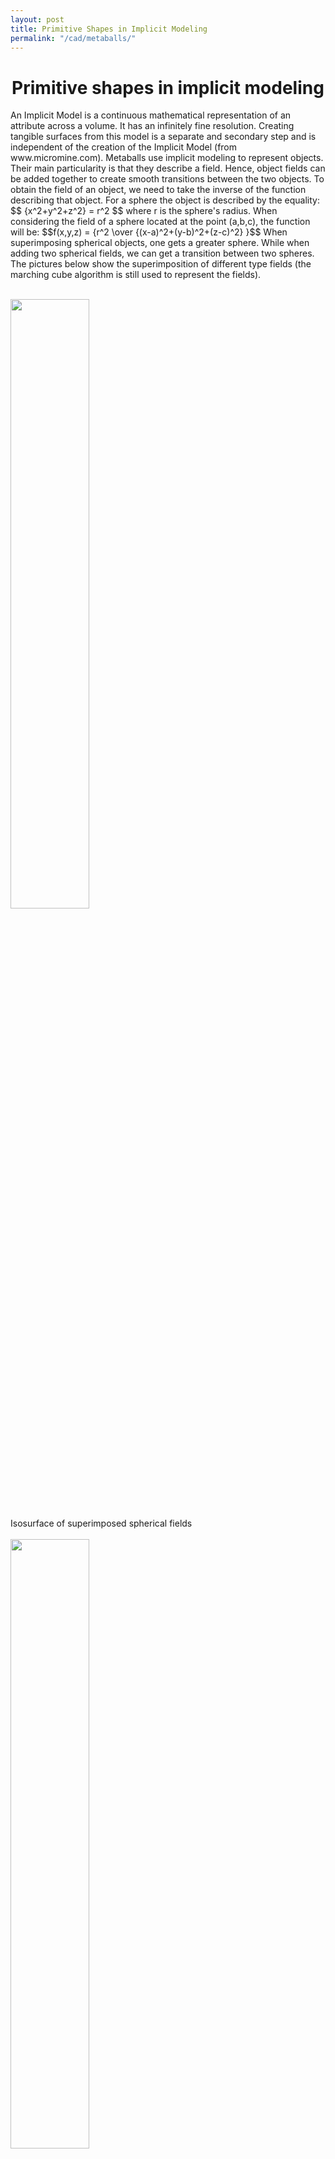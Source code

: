 ```yaml
---
layout: post
title: Primitive Shapes in Implicit Modeling 
permalink: "/cad/metaballs/"
---
```

  <div class="w3-row ">
      <h1 style="text-align:center">Primitive shapes in implicit modeling </h1>
        <p class = "justify">
        An Implicit Model is a continuous mathematical representation of an attribute across a volume.  It has an infinitely fine resolution. Creating tangible surfaces from this model is a separate and secondary step and is independent of the creation of the Implicit Model (from www.micromine.com).
        Metaballs use implicit modeling to represent objects.  Their main particularity is that they describe a field. Hence, object fields can be added together to create smooth transitions between the two objects. To obtain the field of an object, we need to take the inverse of the function describing that object. For a sphere the object is described by the equality: 
        $$ {x^2+y^2+z^2} = r^2 $$
        where r is the sphere's radius. When considering the field of a sphere located at the point (a,b,c), the function will be:
        $$f(x,y,z) = {r^2  \over {(x-a)^2+(y-b)^2+(z-c)^2}  }$$
        When superimposing spherical objects, one gets a greater sphere. While when adding two spherical fields, we can get a transition between two spheres.  The pictures below show the superimposition of different type fields (the marching cube algorithm is still used to represent the fields).  
        </p>
        <br>
        <div class="w3-main w3-center" >
            <img src="/portfolio/assets/img/merged-spheres.PNG" width="50%" height="50%">
            <figcaption>Isosurface of superimposed spherical fields</figcaption>
        </div>
        <br>
        <div class="w3-main w3-center" >
            <img src="/portfolio/assets/img/merged-cubes.PNG" width="50%" height="50%" >
            <figcaption>Isosurface of superimposed diamond fields</figcaption>
        </div>
        <br>
        <div class="w3-main w3-center" >
            <img src="/portfolio/assets/img/Cylinders.PNG" width="50%" height="50%">
            <figcaption>Isosurface of superimposed cylindrical fields</figcaption>
        </div>
        <p class = "justify">
        Spherical fields can be further used in order thicken non straight curves like Bezier curve with more than one control point. 
        </p>
        <div class="w3-main w3-center" >
            <img src="/portfolio/assets/img/bezierCurve_pts.PNG" width="30%" height="30%">
            <img src="/portfolio/assets/img/bezierCurve.PNG" width="30%" height="30%">
            <img src="/portfolio/assets/img/Thickened_bezierCurve.PNG" width="30%" height="30%">
            <figcaption>Isosurface of superimposed spherical fields along a spline</figcaption>
        </div>
        <p class = "justify">
        Below I will show an interesting example of how implicit modeling can be used for a greater purpose
        I was asked to create a star-looking shape where members had to be non-coplanar.
        To properly blend the members of the star, I thought it would be a good idea to use implicit modeling.
        After randomizing the length and the orientation of the members, and after increasing the size of the center, I ended up with this virus-looking shape.
        As someone who had long searched for ways to apply my CAD knowledge to the biomedical field, I couldn't have asked for better...
        It's also mesmerizing to see how implicit modeling yields shapes that are more probable to be found in nature.  
        </p>
        <div class="w3-main w3-center" >
            <img src="/portfolio/assets/img/Virus_square2.PNG" >
            <img src="/portfolio/assets/img/Inside_vir.PNG" width="10%" height="10%">
            <figcaption>Virus like shape obtained through the superimposition of primitive shapes' fields. The second figure shows the inside of the virus like shape.</figcaption>
        </div>
</div>

